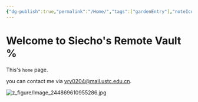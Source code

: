 ```yaml
---
{"dg-publish":true,"permalink":"/Home/","tags":["gardenEntry"],"noteIcon":"default","created":"2025-05-08T13:56:22.821+08:00","updated":"2025-10-11T17:50:16.132+08:00"}
---
```


# Welcome to Siecho's Remote Vault %
This's `home` page.  

you can contact me via <a href="https://siecho.cn/">yry0204@mail.ustc.edu.cn</a>.   

![z_figure/Image_244869610955286.jpg](/img/user/z_figure/Image_244869610955286.jpg)
